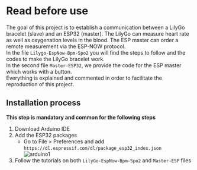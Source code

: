 # Read before use

The goal of this project is to establish a communication between a LilyGo bracelet (slave) and an ESP32 (master).
The LilyGo can measure heart rate as well as oxygenation levels in the blood. The ESP master can order a remote measurement via the ESP-NOW protocol.  
In the file `Lilygo-EspNow-Bpm-Spo2` you will find the steps to follow and the codes to make the LilyGo bracelet work.  
In the second file `Master-ESP32`, we provide the code for the ESP master which works with a button.  
Everything is explained and commented in order to facilitate the reproduction of this project.

## Installation process
**This step is mandatory and common for the following steps**
1. Download Arduino IDE
2. Add the ESP32 packages
    - Go to File > Preferences and add `https://dl.espressif.com/dl/package_esp32_index.json`  
    ![arduino1](https://user-images.githubusercontent.com/103428967/162929793-0f206ff7-50c5-46e0-b38b-08fba3cb1b58.png)  
3. Follow the tutorials on both `LilyGo-EspNow-Bpm-Spo2` and `Master-ESP` files
